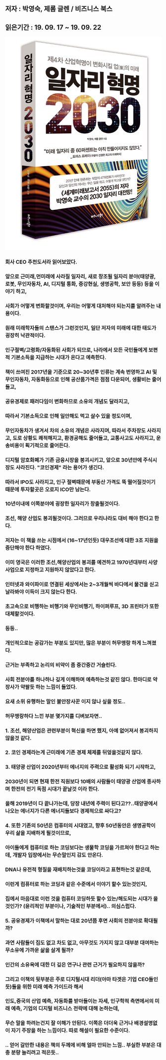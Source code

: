 ## 저자 : 박영숙, 제롬 글렌 / 비즈니스 북스

## 읽은기간 : 19. 09. 17 ~ 19. 09. 22

![Smithsonian Image](../../public/images/books-images/job2030.jpg)

### 회사 CEO 추천도서라 읽어보았다.

### 앞으로 근미래,먼미래에 사라질 일자리, 새로 창조될 일자리 분야(태양광, 로봇, 무인자동차, AI, 디지털 통화, 증강현실, 생명공학,  보안 등등) 등을 이야기 하고,

### 사회가 어떻게 변화할것이며, 우리는 어떻게 대처해야 되는지를 알려주는 내용이다.

### 원래 미래학자들의 스탠스가 그런것인지, 일단 저자의 미래에 대한 태도가 굉장히 낙관적이다.

### 인구절벽/고령화/자동화된 사회가 되므로, 나라에서 모든 국민들에게 보편적 기본소득을 지급하는 시대가 온다고 예측한다.

### 책이 쓰여진 2017년을 기준으로 20~30년후 인류는 계속 번영하고 AI 및 무인자동차, 자동화등으로 인해 공산품가격은 점점 다운되어, 생활비는 줄어들고,

### 공유경제로 패러다임이 변화하므로 소유의 개념도 달라지고,

### 따라서 기본소득으로 인해 일안해도 먹고 살수 있을 정도이며,

### 무인자동차가 생겨서 차의 소유의 개념은 사라지며, 따라서 주차장도 사라지고, 도로 상황도 쾌적해지고, 환경공해도 줄어들고, 교통사고도 사라지고, 운송비용이 획기적으로 줄어든다.

### 디지털 암호화폐가 기존 금융시장을 붕괴시키고, 앞으로 30년안에 주식시장도 사라진다. "코인경제" 라는 용어가 생긴다.

### 따라서 IPO도 사라지고, 인구 절벽때문에 부동산 가격도 뚝 떨어질것이기 때문에 투자할곳은 오로지 ICO만 남는다.

### 10년이내에 이쪽분야에 굉장한 일자리가 창출될것이다.

### 조선, 해양 산업도 붕괴될것이다. 그러므로 우리나라도 대비 해야 한다고 한다.

### 저자는 이 책을 쓰는 시점에서 (16~17년인듯) 대우조선에 대한 3조 지원을 중단해야 한다 하였다.

### 이미 영국은 이러한 조선,해양산업의 붕괴를 예견하고 1970년대부터 사양사업으로 지정하고 지원하지 않았다고 한다.

### 인터넷과 와이파이로 연결된 세상에서는 2~3개월씩 바다에서 물건을 싣고 날라봐야 이득이 크지 않는다 한다.

### 초고속으로 비행하는 비행기와 무인비행기, 하이퍼루프, 3D 프린터가 또한 대체할것이다.

### 등등..

### 개인적으로는 공감가는 부분도 있지만, 많은 부분이 허무맹랑 하게 느껴졌다.

### 근거는 부족하고 논리의 비약이 좀 중간중간 거슬린다.

### 사회 전분야를 하나하나 깊게 이해하며 예측하는것 같진 않다. 한마디로 약장사가 약팔듯 하는 느낌이 들었다.

### 요새 소위 유행하는 말인 불안장사꾼 이지 않나 싶을 정도..

### 허무맹랑하다 느낀 부분 몇가지를 디벼보자면..

### 1. 조선, 해양산업은 관련부분이 혁신을 하면 했지, 아예 없어져서 붕괴하지 않을것 같다.

### 2. 코인 경제라는게 근미래에 기존 경제 체제를 뒤엎을것같지 않다.

### 3. 태양광 산업이 2020년부터 에너지의 주력으로 활성화 되기 시작하고,

### 2030년이 되면 현재 한전 직원보다 10배의 사람들이 태양광 산업에 종사하며 한전의 전기 독점 시대가 끝날것 이라 한다.

### 올해 2019년이 다 끝나가는데, 당장 내년에 주력이 된다고??..태양광에서 나오는 에너지가 다른 에너지들보다 경제적으로 싸다고?

### 4. 또한 기존의 50년은 컴퓨터의 시대였고, 향후 50년동안은 생명공학이 우리 삶을 지배하게 될것이므로,

### 아이들에게 컴퓨터로 하는 코딩보다는 생물학 코딩을 가르쳐야 한다고 하는데, 개발자 입장에서는 무슨말인지 감도 안온다.

### DNA나 유전적 형질을 재배치하는것을 코딩이라고 표현하는것 같은데,

### 이런게 컴퓨터로 하는 코딩과 같은 수준에서 이야기 할수 있는것인지,

### 집에서 마음대로 이런 것을 컴퓨터 코딩하듯 할수 있는/해도되는 시대가 올것인가? (윤리적인 부분이나, 기술적인 부분에서).. 의심스럽다.

### 5. 공유경제가 이책에서 말하는 대로 20년쯤 후면 사회의 전분야로 확대될까?

### 과연 사람들이 집도 없고 차도 없고, 아무것도 가지지 않고 대부분 대여하는 무소유에 가까운 삶을 살게 될까?

### 인간의 소유욕에 대한 더 깊은 연구나 관련 근거가 필요하지 않을까?

### 그리고 이책의 뒷부분은 주로 디지털시대 리더(아마 타겟은 기업 CEO들인듯)들을 위한 미래 예측 가이드라 해서

### 인도,중국의 산업 예측, 자동화를 받아들이는 자세, 인구학적 측면에서의 미래 예측, 기업의 디지털 비즈니스 전략에 대해 논하는데,

### 무슨 말을 하려는건지 잘 이해가 안된다. 이쪽은 더더욱 근거나 배경설명없이 자기 주장을 하는 느낌이다. 따로 해설이 필요한 수준이다.

### .. 얻어 갈만한 내용은 책의 두께에 비해 얼마 안되는 느낌.. 부실한 부분은 대충 분량 늘리려고 적은듯..
